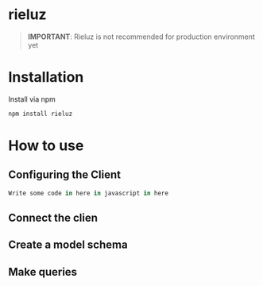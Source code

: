 # rieluz

> **IMPORTANT**: Rieluz is not recommended for production environment yet

# Installation
Install via npm

```sh
npm install rieluz
```

# How to use

## Configuring the Client

```js
Write some code in here in javascript in here
```

## Connect the clien

## Create a model schema

## Make queries

